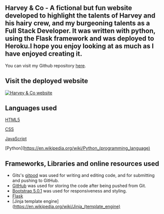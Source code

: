 ## **Harvey & Co - A fictional but fun website developed to highlight the talents of Harvey and his hairy crew, and my burgeoning talents as a Full Stack Developer. It was written with python, using the Flask framework and was deployed to Heroku.I hope you enjoy looking at as much as I have enjoyed creating it.**

You can visit my Github repository [here](https://github.com/ConacBreslin?tab=repositories). 

## Visit the deployed website
[![Harvey & Co website](assets/images/banner.png "Visit the deployed site here")](https://harvey-and-co.herokuapp.com/)


## Languages used
[HTML5](https://en.wikipedia.org/wiki/HTML5)

[CSS](https://en.wikipedia.org/wiki/CSS)

[JavaScript](https://en.wikipedia.org/wiki/JavaScript)

[Python](https://en.wikipedia.org/wiki/Python_(programming_language)

## Frameworks, Libraries and online resources used
- Gits's [gitpod](https://www.gitpod.io/) was used for writing and editing code, and for submitting and pushing to GitHub.
- [GitHub](https://github.com/) was used for storing the code after being pushed from Git.
- [Bootstrap 5.0.1](https://getbootstrap.com/) was used for responsiveness and styling.
- [Flask](https://en.wikipedia.org/wiki/Flask_%28web_framework%29)
- [Jinja template engine](https://en.wikipedia.org/wiki/Jinja_(template_engine)
